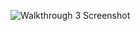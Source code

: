![Walkthrough 3 Screenshot](https://user-images.githubusercontent.com/71354370/132798582-0d777467-0f34-4f24-aeae-7e9663460630.png)

